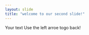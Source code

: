 ```yaml
---
layout: slide
title: "welcome to our second slide!"
---
```

Your text
Use the left arroe togo back!
